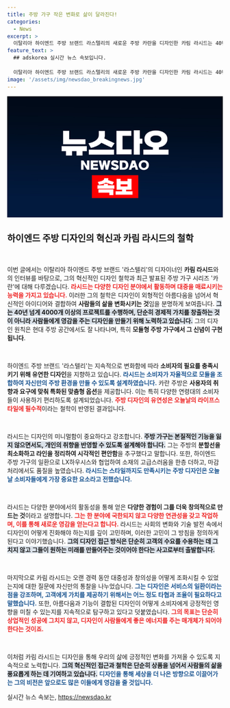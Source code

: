 ```yaml
---
title: 주방 가구 작은 변화로 삶이 달라진다!
categories:
  - News
excerpt: >
  이탈리아 하이엔드 주방 브랜드 라스텔리의 새로운 주방 카란을 디자인한 카림 라시드는 40년 경력 동안 다양한 분야에서 혁신을 이끌어왔습니다. 그는 아름다움을 넘어 실용성을 강조한 모듈형 주방을 통해 모든 세대에 맞춘 접근성을 선보이며, 디자인의 진정한 가치에 대해 이야기합니다.
feature_text: >
  ## adskorea 실시간 뉴스 속보입니다.

  이탈리아 하이엔드 주방 브랜드 라스텔리의 새로운 주방 카란을 디자인한 카림 라시드는 40년 경력 동안 다양한 분야에서 혁신을 이끌어왔습니다. 그는 아름다움을 넘어 실용성을 강조한 모듈형 주방을 통해 모든 세대에 맞춘 접근성을 선보이며, 디자인의 진정한 가치에 대해 이야기합니다.
image: '/assets/img/newsdao_breakingnews.jpg'
---
```


<p><img src="/assets/img/newsdao_breakingnews.jpg" alt="adskorea 속보" /></p>

<h2 data-ke-size="size26">하이엔드 주방 디자인의 혁신과 카림 라시드의 철학</h2>

<p data-ke-size="size16">&nbsp;</p>

<p>이번 글에서는 이탈리아 하이엔드 주방 브랜드 '라스텔리'의 디자이너인 <strong>카림 라시드</strong>와의 인터뷰를 바탕으로, 그의 혁신적인 디자인 철학과 최근 발표된 주방 가구 시리즈 '카란'에 대해 다루겠습니다. <b><span style="color: #ee2323;">라시드는 다양한 디자인 분야에서 활동하며 대중을 매료시키는 능력을 가지고 있습니다.</span></b> 이러한 그의 철학은 디자인이 외형적인 아름다움을 넘어서 혁신적인 아이디어와 결합하여 <strong>사람들의 삶을 변화시키는 것</strong>임을 분명하게 보여줍니다. <b><span style="background-color: #21538527;">그는 40년 넘게 4000개 이상의 프로젝트를 수행하며, 단순히 경제적 가치를 창출하는 것이 아니라 사람들에게 영감을 주는 디자인을 만들기 위해 노력하고 있습니다.</span></b> 그의 디자인 원칙은 현대 주방 공간에서도 잘 나타나며, 특히 <strong>모듈형 주방 가구에서 그 신념이 구현됩니다</strong>. </p>

<p data-ke-size="size16">&nbsp;</p>

<p>하이엔드 주방 브랜드 '라스텔리'는 지속적으로 변화함에 따라 <strong>소비자의 필요를 충족시키기 위해 유연한 디자인</strong>을 지향하고 있습니다. <b><span style="color: #1a5490;">라시드는 소비자가 자율적으로 모듈을 조합하여 자신만의 주방 환경을 만들 수 있도록 설계하였습니다.</span></b> 카란 주방은 <strong>사용자의 취향과 요구에 맞춰 특화된 맞춤형 옵션</strong>을 제공합니다. 이는 특히 다양한 연령대의 소비자들이 사용하기 편리하도록 설계되었습니다. <b><span style="color: #ee2323;">주방 디자인의 유연성은 오늘날의 라이프스타일에 필수적</span></b>이라는 철학이 반영된 결과입니다. </p>

<p data-ke-size="size16">&nbsp;</p>

<p>라시드는 디자인의 미니멀함이 중요하다고 강조합니다. <b><span style="background-color: #21538527;">주방 가구는 본질적인 기능을 잃지 않으면서도, 개인의 취향을 반영할 수 있도록 설계해야 합니다.</span></b> 그는 주방의 <strong>분할선을 최소화하고 라인을 정리하여 시각적인 편안함</strong>을 추구했다고 말합니다. 또한, 하이엔드 주방 가구의 일환으로 LX하우시스와 협업하여 소재의 고급스러움을 한층 더하고, 마감 처리에서도 품질을 높였습니다. <b><span style="color: #1a5490;">라시드는 스타일까지도 만족시키는 주방 디자인은 오늘날 소비자들에게 가장 중요한 요소라고 전했습니다.</span></b></p>

<p data-ke-size="size16">&nbsp;</p>

<p>라시드는 다양한 분야에서의 활동성을 통해 얻은 <strong>다양한 경험이 그를 더욱 창의적으로 만드는 것</strong>이라고 설명합니다. <b><span style="color: #ee2323;">그는 한 분야에 국한되지 않고 다양한 연관성을 갖고 작업하며, 이를 통해 새로운 영감을 얻는다고 합니다.</span></b> 라시드는 사회의 변화와 기술 발전 속에서 디자인이 어떻게 진화해야 하는지를 깊이 고민하며, 이러한 고민이 그 방침을 정의하게 된다고 이야기했습니다. <b><span style="background-color: #21538527;">그의 디자인 접근 방식은 단순히 고객의 수요를 수용하는 데 그치지 않고 그들이 원하는 미래를 만들어주는 것이어야 한다는 사고로부터 출발합니다.</span></b></p>

<p data-ke-size="size16">&nbsp;</p>

<p>마지막으로 카림 라시드는 오랜 경력 동안 대중성과 창의성을 어떻게 조화시킬 수 있었는지에 대한 질문에 자신만의 통찰을 나누었습니다. <b><span style="color: #1a5490;">그는 디자인은 서비스의 일환이라는 점을 강조하며, 고객에게 가치를 제공하기 위해서는 어느 정도 타협과 조율이 필요하다고 말했습니다.</span></b> 또한, 아름다움과 기능이 결합된 디자인이 어떻게 소비자에게 긍정적인 영향을 미칠 수 있는지를 지속적으로 탐구하고 있다고 덧붙였습니다. <b><span style="color: #ee2323;">그의 목표는 단순히 상업적인 성공에 그치지 않고, 디자인이 사람들에게 좋은 에너지를 주는 매개체가 되어야 한다는 것이죠.</span></b></p>

<p data-ke-size="size16">&nbsp;</p>

<p>이처럼 카림 라시드는 디자인을 통해 우리의 삶에 긍정적인 변화를 가져올 수 있도록 지속적으로 노력합니다. <b><span style="background-color: #21538527;">그의 혁신적인 접근과 철학은 단순히 상품을 넘어서 사람들의 삶을 풍요롭게 하는 데 기여하고 있습니다.</span></b> <b><span style="color: #1a5490;">디자인을 통해 세상을 더 나은 방향으로 이끌어가는 그의 비전은 앞으로도 많은 이들에게 영감을 줄 것입니다.</span></b></p>
실시간 뉴스 속보는, <a href="https://newsdao.kr" rel="dofollow">https://newsdao.kr</a>


